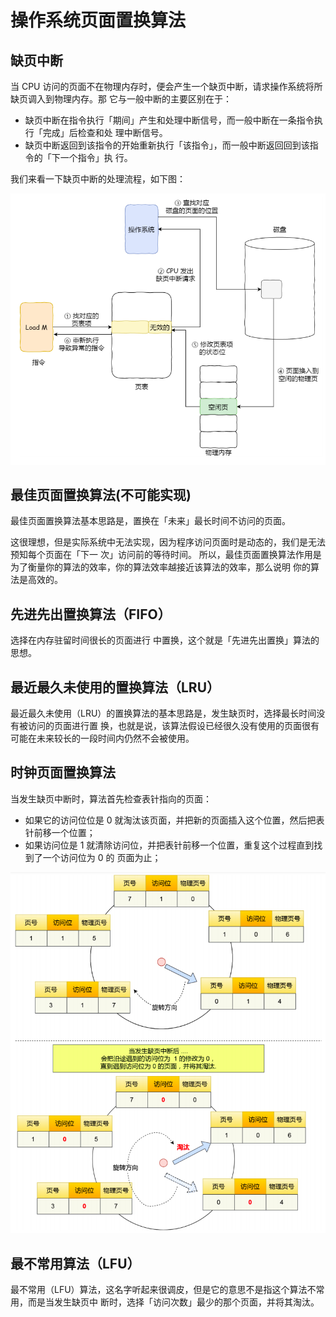 # 操作系统页面置换算法

## 缺⻚中断

当 CPU 访问的⻚⾯不在物理内存时，便会产⽣⼀个缺⻚中断，请求操作系统将所缺⻚调⼊到物理内存。那 它与⼀般中断的主要区别在于：

-  缺⻚中断在指令执⾏「期间」产⽣和处理中断信号，⽽⼀般中断在⼀条指令执⾏「完成」后检查和处 理中断信号。 
- 缺⻚中断返回到该指令的开始重新执⾏「该指令」，⽽⼀般中断返回回到该指令的「下⼀个指令」执 ⾏。 

我们来看⼀下缺⻚中断的处理流程，如下图：

![](https://raw.githubusercontent.com/Cerbur/pic/main/20210723033532.png)

## 最佳⻚⾯置换算法(不可能实现)

最佳⻚⾯置换算法基本思路是，置换在「未来」最⻓时间不访问的⻚⾯。



这很理想，但是实际系统中⽆法实现，因为程序访问⻚⾯时是动态的，我们是⽆法预知每个⻚⾯在「下⼀ 次」访问前的等待时间。 所以，最佳⻚⾯置换算法作⽤是为了衡量你的算法的效率，你的算法效率越接近该算法的效率，那么说明 你的算法是⾼效的。

## 先进先出置换算法（FIFO）

选择在内存驻留时间很⻓的⻚⾯进⾏ 中置换，这个就是「先进先出置换」算法的思想。

## 最近最久未使⽤的置换算法（LRU）

最近最久未使⽤（LRU）的置换算法的基本思路是，发⽣缺⻚时，选择最⻓时间没有被访问的⻚⾯进⾏置 换，也就是说，该算法假设已经很久没有使⽤的⻚⾯很有可能在未来较⻓的⼀段时间内仍然不会被使⽤。

## 时钟⻚⾯置换算法

当发⽣缺⻚中断时，算法⾸先检查表针指向的⻚⾯： 

- 如果它的访问位位是 0 就淘汰该⻚⾯，并把新的⻚⾯插⼊这个位置，然后把表针前移⼀个位置；
- 如果访问位是 1 就清除访问位，并把表针前移⼀个位置，重复这个过程直到找到了⼀个访问位为 0 的 ⻚⾯为⽌；

![](https://raw.githubusercontent.com/Cerbur/pic/main/20210723033829.png)

## 最不常⽤算法（LFU）

最不常⽤（LFU）算法，这名字听起来很调⽪，但是它的意思不是指这个算法不常⽤，⽽是当发⽣缺⻚中 断时，选择「访问次数」最少的那个⻚⾯，并将其淘汰。